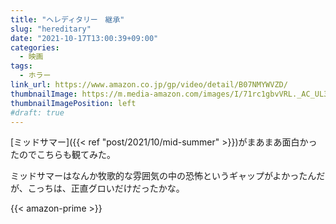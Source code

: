 ```yaml
---
title: "ヘレディタリー　継承"
slug: "hereditary"
date: "2021-10-17T13:00:39+09:00"
categories:
  - 映画
tags:
  - ホラー
link_url: https://www.amazon.co.jp/gp/video/detail/B07NMYWVZD/
thumbnailImage: https://m.media-amazon.com/images/I/71rc1gbvVRL._AC_UL320_.jpg
thumbnailImagePosition: left
#draft: true
---
```

[ミッドサマー]({{< ref "post/2021/10/mid-summer" >}})がまあまあ面白かったのでこちらも観てみた。
<!--more-->
ミッドサマーはなんか牧歌的な雰囲気の中の恐怖というギャップがよかったんだが、こっちは、正直グロいだけだったかな。

{{< amazon-prime >}}

